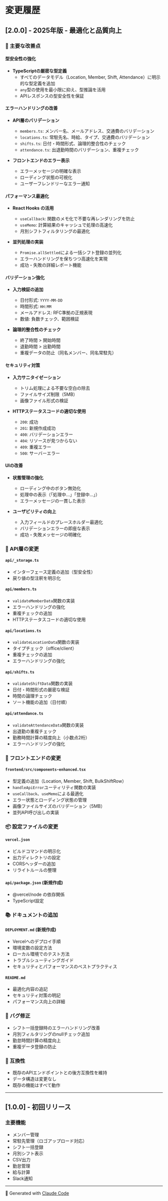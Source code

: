 # 変更履歴

## [2.0.0] - 2025年版 - 最適化と品質向上

### 🎯 主要な改善点

#### 型安全性の強化
- **TypeScriptの厳密な型定義**
  - すべてのデータモデル（Location, Member, Shift, Attendance）に明示的な型定義を追加
  - `any`型の使用を最小限に抑え、型推論を活用
  - APIレスポンスの型安全性を保証

#### エラーハンドリングの改善
- **API層のバリデーション**
  - `members.ts`: メンバー名、メールアドレス、交通費のバリデーション
  - `locations.ts`: 常駐先名、時給、タイプ、交通費のバリデーション
  - `shifts.ts`: 日付・時間形式、論理的整合性のチェック
  - `attendance.ts`: 出退勤時間のバリデーション、重複チェック

- **フロントエンドのエラー表示**
  - エラーメッセージの明確な表示
  - ローディング状態の可視化
  - ユーザーフレンドリーなエラー通知

#### パフォーマンス最適化
- **React Hooks の活用**
  - `useCallback`: 関数のメモ化で不要な再レンダリングを防止
  - `useMemo`: 計算結果のキャッシュで処理の高速化
  - 月別シフトフィルタリングの最適化

- **並列処理の実装**
  - `Promise.allSettled`による一括シフト登録の並列化
  - エラーハンドリングを保ちつつ高速化を実現
  - 成功・失敗の詳細レポート機能

#### バリデーション強化
- **入力検証の追加**
  - 日付形式: `YYYY-MM-DD`
  - 時間形式: `HH:MM`
  - メールアドレス: RFC準拠の正規表現
  - 数値: 負数チェック、範囲検証

- **論理的整合性のチェック**
  - 終了時間 > 開始時間
  - 退勤時間 > 出勤時間
  - 重複データの防止（同名メンバー、同名常駐先）

#### セキュリティ対策
- **入力サニタイゼーション**
  - トリム処理による不要な空白の除去
  - ファイルサイズ制限（5MB）
  - 画像ファイル形式の検証

- **HTTPステータスコードの適切な使用**
  - `200`: 成功
  - `201`: 新規作成成功
  - `400`: バリデーションエラー
  - `404`: リソースが見つからない
  - `409`: 重複エラー
  - `500`: サーバーエラー

#### UIの改善
- **状態管理の強化**
  - ローディング中のボタン無効化
  - 処理中の表示（「処理中...」「登録中...」）
  - エラーメッセージの一貫した表示

- **ユーザビリティの向上**
  - 入力フィールドのプレースホルダー最適化
  - バリデーションエラーの即座な表示
  - 成功・失敗メッセージの明確化

### 📝 API層の変更

#### `api/_storage.ts`
- インターフェース定義の追加（型安全性）
- 戻り値の型注釈を明示化

#### `api/members.ts`
- `validateMemberData`関数の実装
- エラーハンドリングの強化
- 重複チェックの追加
- HTTPステータスコードの適切な使用

#### `api/locations.ts`
- `validateLocationData`関数の実装
- タイプチェック（office/client）
- 重複チェックの追加
- エラーハンドリングの強化

#### `api/shifts.ts`
- `validateShiftData`関数の実装
- 日付・時間形式の厳密な検証
- 時間の論理チェック
- ソート機能の追加（日付順）

#### `api/attendance.ts`
- `validateAttendanceData`関数の実装
- 出退勤の重複チェック
- 勤務時間計算の精度向上（小数点2桁）
- エラーハンドリングの強化

### 🎨 フロントエンドの変更

#### `frontend/src/components-enhanced.tsx`
- 型定義の追加（Location, Member, Shift, BulkShiftRow）
- `handleApiError`ユーティリティ関数の実装
- `useCallback`、`useMemo`による最適化
- エラー状態とローディング状態の管理
- 画像ファイルサイズのバリデーション（5MB）
- 並列API呼び出しの実装

### 📦 設定ファイルの変更

#### `vercel.json`
- ビルドコマンドの明示化
- 出力ディレクトリの設定
- CORSヘッダーの追加
- リライトルールの整理

#### `api/package.json` (新規作成)
- @vercel/node の依存関係
- TypeScript設定

### 📚 ドキュメントの追加

#### `DEPLOYMENT.md` (新規作成)
- Vercelへのデプロイ手順
- 環境変数の設定方法
- ローカル環境でのテスト方法
- トラブルシューティングガイド
- セキュリティとパフォーマンスのベストプラクティス

#### `README.md`
- 最適化内容の追記
- セキュリティ対策の明記
- パフォーマンス向上の詳細

### 🐛 バグ修正

- シフト一括登録時のエラーハンドリング改善
- 月別フィルタリングのnullチェック追加
- 勤怠時間計算の精度向上
- 重複データ登録の防止

### 🔄 互換性

- 既存のAPIエンドポイントとの後方互換性を維持
- データ構造は変更なし
- 既存の機能はすべて動作

---

## [1.0.0] - 初回リリース

### 主要機能
- メンバー管理
- 常駐先管理（ロゴアップロード対応）
- シフト一括登録
- 月別シフト表示
- CSV出力
- 勤怠管理
- 給与計算
- Slack通知

---

🤖 Generated with [Claude Code](https://claude.com/claude-code)
